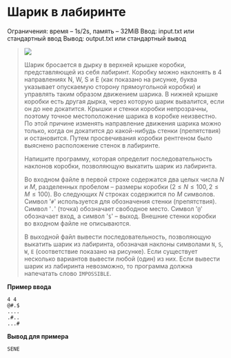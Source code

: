 # Шарик в лабиринте

Ограничения: время – 1s/2s, память – 32MiB Ввод: input.txt или стандартный ввод Вывод: output.txt или стандартный вывод

> ![](https://ipc.susu.ru/7768.gif)
> 
> Шарик бросается в дырку в верхней крышке коробки, представляющей из себя лабиринт. Коробку можно наклонять в 4 направлениях N, W, S и E (как показано на рисунке, буква указывает опускаемую сторону прямоугольной коробки) и управлять таким образом движением шарика. В нижней крышке коробки есть другая дырка, через которую шарик вывалится, если он до нее докатится. Крышки и стенки коробки непрозрачны, поэтому точное местоположение шарика в коробке неизвестно. По этой причине изменять направление движения шарика можно только, когда он докатится до какой-нибудь стенки (препятствия) и остановится. Путем просвечивания коробки рентгеном было выяснено расположение стенок в лабиринте.
>
> Напишите программу, которая определит последовательность наклонов коробки, позволяющую выкатить шарик из лабиринта.
>
> Во входном файле в первой строке содержатся два целых числа $N$ и $M$, разделенных пробелом – размеры коробки $(2 ≤ N ≤ 100, 2 ≤ M ≤ 100)$. Во следующих $N$ строках содержится по $M$ символов. Символ '`#`' используется для обозначения стенки (препятствия). Символ '`.`' (точка) обозначает свободное место. Символ '`@`' обозначает вход, а символ '`$`' – выход. Внешние стенки коробки во входном файле не описываются.
>
> В выходной файл вывести последовательность, позволяющую выкатить шарик из лабиринта, обозначая наклоны символами `N`, `S`, `W`, `E` (соответствие показано на рисунке). Если существует несколько вариантов вывести любой (один) из них. Если вывести шарик из лабиринта невозможно, то программа должна напечатать слово `IMPOSSIBLE`.

**Пример ввода**
```
4 4
@#.$
....
.#..
...#
```
**Вывод для примера**
```
SENE
```
